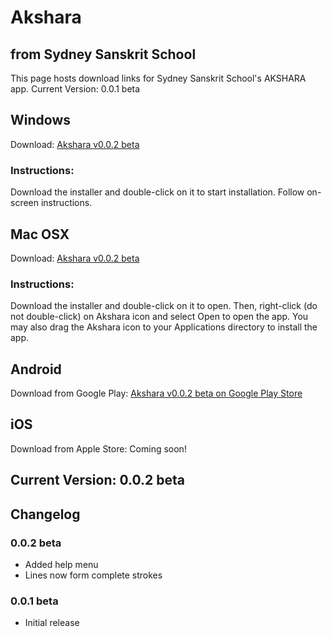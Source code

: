# Akshara  
## from Sydney Sanskrit School

This page hosts download links for Sydney Sanskrit School's AKSHARA app.
Current Version: 0.0.1 beta

## Windows
Download: [Akshara v0.0.2 beta](https://github.com/akarthik10/akshara/blob/master/Windows/akshara.exe?raw=true)
### Instructions:
Download the installer and double-click on it to start installation. Follow on-screen instructions.


## Mac OSX
Download: [Akshara v0.0.2 beta](https://github.com/akarthik10/akshara/blob/master/Mac/Akshara.dmg?raw=true)
### Instructions:
Download the installer and double-click on it to open. Then, right-click (do not double-click) on Akshara icon and select Open to open the app. You may also drag the Akshara icon to your Applications directory to install the app.


## Android
Download from Google Play: [Akshara v0.0.2 beta on Google Play Store](https://play.google.com/store/apps/details?id=com.sydneysanskritschool.akshara)

## iOS
Download from Apple Store: Coming soon!

## Current Version: 0.0.2 beta

## Changelog

### 0.0.2 beta
* Added help menu
* Lines now form complete strokes

### 0.0.1 beta
* Initial release
